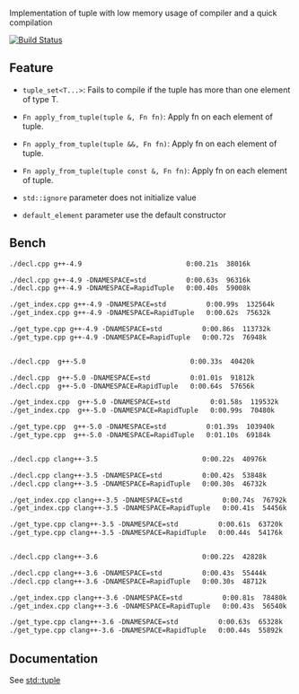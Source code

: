 Implementation of tuple with low memory usage of compiler and a quick compilation

[![Build Status](https://travis-ci.org/jonathanpoelen/RapidTuple.svg?branch=master)](https://travis-ci.org/jonathanpoelen/RapidTuple)

Feature
-------

- `tuple_set<T...>`:  Fails to compile if the tuple has more than one element of type T.

- `Fn apply_from_tuple(tuple &, Fn fn)`:  Apply fn on each element of tuple.
- `Fn apply_from_tuple(tuple &&, Fn fn)`:  Apply fn on each element of tuple.
- `Fn apply_from_tuple(tuple const &, Fn fn)`:  Apply fn on each element of tuple.

- `std::ignore` parameter does not initialize value

- `default_element` parameter use the default constructor

Bench
-----

```txt
./decl.cpp g++-4.9                          0:00.21s  38016k

./decl.cpp g++-4.9 -DNAMESPACE=std          0:00.63s  96316k
./decl.cpp g++-4.9 -DNAMESPACE=RapidTuple   0:00.40s  59008k

./get_index.cpp g++-4.9 -DNAMESPACE=std          0:00.99s  132564k
./get_index.cpp g++-4.9 -DNAMESPACE=RapidTuple   0:00.62s  75632k

./get_type.cpp g++-4.9 -DNAMESPACE=std          0:00.86s  113732k
./get_type.cpp g++-4.9 -DNAMESPACE=RapidTuple   0:00.72s  76948k


./decl.cpp  g++-5.0                          0:00.33s  40420k

./decl.cpp  g++-5.0 -DNAMESPACE=std          0:01.01s  91812k
./decl.cpp  g++-5.0 -DNAMESPACE=RapidTuple   0:00.64s  57656k

./get_index.cpp  g++-5.0 -DNAMESPACE=std          0:01.58s  119532k
./get_index.cpp  g++-5.0 -DNAMESPACE=RapidTuple   0:00.99s  70480k

./get_type.cpp  g++-5.0 -DNAMESPACE=std          0:01.39s  103940k
./get_type.cpp  g++-5.0 -DNAMESPACE=RapidTuple   0:01.10s  69184k


./decl.cpp clang++-3.5                          0:00.22s  40976k

./decl.cpp clang++-3.5 -DNAMESPACE=std          0:00.42s  53848k
./decl.cpp clang++-3.5 -DNAMESPACE=RapidTuple   0:00.30s  46732k

./get_index.cpp clang++-3.5 -DNAMESPACE=std          0:00.74s  76792k
./get_index.cpp clang++-3.5 -DNAMESPACE=RapidTuple   0:00.41s  54456k

./get_type.cpp clang++-3.5 -DNAMESPACE=std          0:00.61s  63720k
./get_type.cpp clang++-3.5 -DNAMESPACE=RapidTuple   0:00.44s  54176k


./decl.cpp clang++-3.6                          0:00.22s  42828k

./decl.cpp clang++-3.6 -DNAMESPACE=std          0:00.43s  55444k
./decl.cpp clang++-3.6 -DNAMESPACE=RapidTuple   0:00.30s  48712k

./get_index.cpp clang++-3.6 -DNAMESPACE=std          0:00.81s  78480k
./get_index.cpp clang++-3.6 -DNAMESPACE=RapidTuple   0:00.43s  56540k

./get_type.cpp clang++-3.6 -DNAMESPACE=std          0:00.63s  65328k
./get_type.cpp clang++-3.6 -DNAMESPACE=RapidTuple   0:00.44s  55892k
```

Documentation
-------------

See [std::tuple](http://en.cppreference.com/w/cpp/utility/tuple)
